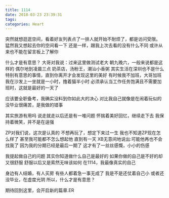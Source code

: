```yaml
---
title: 1114
date: 2018-03-23 23:39:31
tags:
categories: Heart
---
```



突然就想逛逛空间，看着好友列表点了一排人就开始不耐烦了，都是访问受限。
猛然我又想起去你的空间看一下
还是一样，跟我上次去看的没有什么不同
或许从来也不能在留言板上了解你

什么才是有意思？
大哥对我说：过来这里做测试老大
朝九晚六，一般来说都是这样的
偶尔地到凌晨三点
奶茶店，汤粉王，潮汕小香粥
其实生活在深圳也不是什么特别有意思的事情，直到你离开才会发现这里的美好
有时候我不加班，大哥加班
我在沙发上一坐就是一小时，撸着猫半小时
必须承认当工作任务饱满且不需要加班时，这就是最好的一天了
<!-- more -->
应该要全职备考，我确实没料到你如此大的决心
对比我自己就像是在闹着玩似的
没毕业很痛苦，是我做的错事

其实旅游有用吗
说走就走以后还是有一堆问题
怀揣着美好回忆，继续走下去
我保持着微笑，并不是在逞强

ZP对我们说，这次是认真的
不想再玩了，想定下来过一生
我也不知道ZP现在怎么样了
甚至我可能都不怎么想起他
直到有一天
XB无意间地说出:可能他再也不会找我了
因为我的分期已经是最后一期了
这才有了一丝丝感慨，小小的伤感

我提起做自己的问题
其实你知道做什么自己是最好的
如果你做的自己是不好的却又很舒服
舒服以后又是索然无味该如何
在1114，我最像真实的自己

身边有人结婚，有人买房
有些人都着急一事无成了
我是不是还仗着自己小
或者还没毕业，在虚度光阴
所以，什么才是有意思？

期待回到这里，会开启新的篇章.ER

